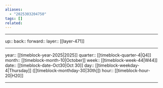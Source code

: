 ```yaml
---
aliases:
  - "2025303204750"
tags: []
related:
---
```




***

up:: 
back:: 
forward:: 
layer:: [[layer-471]]

***

year:: [[timeblock-year-2025|2025]]
quarter:: [[timeblock-quarter-4|Q4]]
month:: [[timeblock-month-10|October]]
week:: [[timeblock-week-44|W44]]
date:: [[timeblock-date-Oct30|Oct 30]]
day:: [[timeblock-weekday-4|Thursday]] ([[timeblock-monthday-30|30th]])
hour:: [[timeblock-hour-20|H20]]

***
